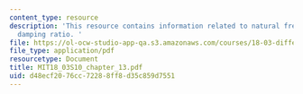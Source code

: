 ```yaml
---
content_type: resource
description: 'This resource contains information related to natural frequency and
  damping ratio. '
file: https://ol-ocw-studio-app-qa.s3.amazonaws.com/courses/18-03-differential-equations-spring-2010/d48ecf2076cc72288ff8d35c859d7551_MIT18_03S10_chapter_13.pdf
file_type: application/pdf
resourcetype: Document
title: MIT18_03S10_chapter_13.pdf
uid: d48ecf20-76cc-7228-8ff8-d35c859d7551
---
```

